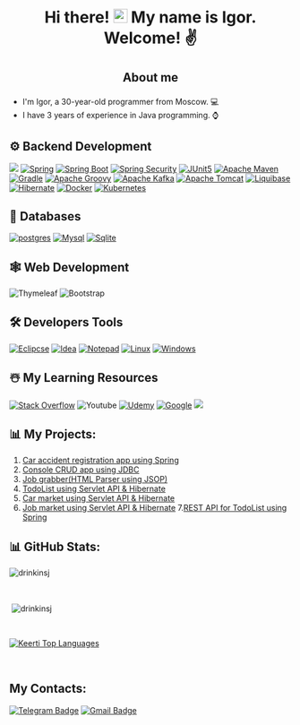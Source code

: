 # <p align="center">Hi there! <img src="https://media.giphy.com/media/hvRJCLFzcasrR4ia7z/giphy.gif" width="25"> My name is Igor. Welcome! ✌️</p>

## <p align="center">About me
- I'm Igor, a 30-year-old programmer from Moscow. 💻
- I have 3 years of experience in Java programming. ⌚

## ⚙️ Backend Development
[![](https://img.shields.io/badge/Java-ED8B00?style=for-the-badge&logo=openjdk&logoColor=white)][repo]
[![Spring](https://img.shields.io/static/v1?style=for-the-badge&message=Spring&color=6DB33F&logo=Spring&logoColor=FFFFFF&label=)][repo]
[![Spring Boot](https://img.shields.io/static/v1?style=for-the-badge&message=Spring+Boot&color=6DB33F&logo=Spring+Boot&logoColor=FFFFFF&label=)][repo]
[![Spring Security](https://img.shields.io/static/v1?style=for-the-badge&message=Spring+Security&color=6DB33F&logo=Spring+Security&logoColor=FFFFFF&label=)][repo]
[![JUnit5](https://img.shields.io/static/v1?style=for-the-badge&message=JUnit5&color=25A162&logo=JUnit5&logoColor=FFFFFF&label=)][repo]
[![Apache Maven](https://img.shields.io/static/v1?style=for-the-badge&message=Apache+Maven&color=C71A36&logo=Apache+Maven&logoColor=FFFFFF&label=)][repo]
[![Gradle](https://img.shields.io/static/v1?style=for-the-badge&message=Gradle&color=02303A&logo=Gradle&logoColor=FFFFFF&label=)][repo]
[![Apache Groovy](https://img.shields.io/static/v1?style=for-the-badge&message=Apache+Groovy&color=4298B8&logo=Apache+Groovy&logoColor=FFFFFF&label=)][repo]
[![Apache Kafka](https://img.shields.io/static/v1?style=for-the-badge&message=Apache+Kafka&color=231F20&logo=Apache+Kafka&logoColor=FFFFFF&label=)][repo]
[![Apache Tomcat](https://img.shields.io/static/v1?style=for-the-badge&message=Apache+Tomcat&color=222222&logo=Apache+Tomcat&logoColor=F8DC75&label=)][repo]
[![Liquibase](https://img.shields.io/static/v1?style=for-the-badge&message=Liquibase&color=2962FF&logo=Liquibase&logoColor=FFFFFF&label=)][repo]
[![Hibernate](https://img.shields.io/static/v1?style=for-the-badge&message=Hibernate&color=59666C&logo=Hibernate&logoColor=FFFFFF&label=)][repo]
[![Docker](https://img.shields.io/static/v1?style=for-the-badge&message=Docker&color=2496ED&logo=Docker&logoColor=FFFFFF&label=)][repo]
[![Kubernetes](https://img.shields.io/static/v1?style=for-the-badge&message=Kubernetes&color=326CE5&logo=Kubernetes&logoColor=FFFFFF&label=)][repo]

## 📅 Databases
[![postgres](https://img.shields.io/badge/PostgreSQL-316192?style=for-the-badge&logo=postgresql&logoColor=white)][repo]
[![Mysql](https://img.shields.io/badge/MySQL-005C84?style=for-the-badge&logo=mysql&logoColor=white)][repo]
[![Sqlite](https://img.shields.io/badge/SQLite-07405E?style=for-the-badge&logo=sqlite&logoColor=white)][repo]

## 🕸️ Web Development
![Thymeleaf](https://img.shields.io/static/v1?style=for-the-badge&message=Thymeleaf&color=005F0F&logo=Thymeleaf&logoColor=FFFFFF&label=)
![Bootstrap](https://img.shields.io/static/v1?style=for-the-badge&message=Bootstrap&color=7952B3&logo=Bootstrap&logoColor=FFFFFF&label=)

## 🛠️ Developers Tools
[![Eclipcse](https://img.shields.io/badge/Eclipse-2C2255?style=for-the-badge&logo=eclipse&logoColor=white)][repo]
[![Idea](https://img.shields.io/badge/IntelliJ_IDEA-000000.svg?style=for-the-badge&logo=intellij-idea&logoColor=white)][repo]
[![Notepad](https://img.shields.io/badge/Notepad++-90E59A.svg?style=for-the-badge&logo=notepad%2B%2B&logoColor=black)][repo]
[![Linux](https://img.shields.io/badge/Linux-FCC624?style=for-the-badge&logo=linux&logoColor=black)][repo]
[![Windows](https://img.shields.io/badge/Windows-0078D6?style=for-the-badge&logo=windows&logoColor=white)][repo]

## ☃️ My Learning Resources

[![Stack Overflow](https://img.shields.io/badge/-Stackoverflow-FE7A16?style=for-the-badge&logo=stack-overflow&logoColor=white)][sof]
![Youtube](https://img.shields.io/badge/YouTube-FF0000?style=for-the-badge&logo=youtube&logoColor=white)
[![Udemy](https://img.shields.io/badge/Udemy-A435F0?style=for-the-badge&logo=Udemy&logoColor=white)][udemy]
[![Google](https://img.shields.io/badge/google-4285F4?style=for-the-badge&logo=google&logoColor=white)][google]
[![](https://img.shields.io/badge/GitHub-100000?style=for-the-badge&logo=github&logoColor=white)][repo]

[google]: https://www.google.com
[udemy]: https://www.udemy.com/
[sof]: https://stackoverflow.com/
[repo]: https://github.com/drinkinsj?tab=repositories

<!-- https://github.com/progfay/shields-with-icon/ 
-->

## 📊 My Projects:
1. [Car accident registration app using Spring](https://github.com/DrinkinsJ/job4j_accidents)
2. [Console CRUD app using JDBC](https://github.com/DrinkinsJ/job4j_tracker)
3. [Job grabber(HTML Parser using JSOP)](https://github.com/DrinkinsJ/job4j_grabber)
4. [TodoList using Servlet API & Hibernate](https://github.com/DrinkinsJ/job4j_todo)
5. [Car market using Servlet API & Hibernate](https://github.com/DrinkinsJ/job4j_cars)
6. [Job market using Servlet API & Hibernate](https://github.com/DrinkinsJ/job4j_dreamjob)
7.[REST API for TodoList using Spring](https://github.com/Drinkinsj/job4j_todo)
<!-- 9. [URL Shortcut service using Spring](https://github.com/DrinkinsJ/job4j_url_shortcut) -->


## 📊 GitHub Stats:

<p><img align="center" src="https://github-readme-streak-stats.herokuapp.com/?user=drinkinsj&show_icons=true&count_private=true&theme=react&hide_border=true&bg_color=0D1117" alt="drinkinsj" /></p>
<br>
<p>&nbsp;<img align="center" src="https://github-readme-stats.vercel.app/api?username=drinkinsj&show_icons=true&count_private=true&theme=react&hide_border=true&bg_color=0D1117" alt="drinkinsj" /></p>
<br>
<p><a href="https://github.com/drinkinsj/github-readme-stats"><img alt="Keerti Top Languages" src="https://github-readme-stats.vercel.app/api/top-langs/?username=drinkinsj&langs_count=8&count_private=true&layout=compact&theme=react&hide_border=true&bg_color=0D1117" /></a>
</p>
<br>


## My Contacts: 
[![Telegram Badge](https://img.shields.io/badge/-Drinkinswo-blue?style=flat&logo=Telegram&logoColor=white)](https://t.me/drinkinswo)
[![Gmail Badge](https://img.shields.io/badge/-Gmail-red?style=flat&logo=Gmail&logoColor=white)](mailto:drinkinswo@gmail.com) 



